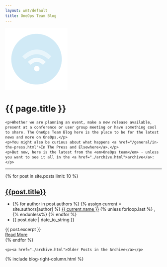 ```yaml
---
layout: wmt/default
title: OneOps Team Blog
---
```


<div class="row blog-page margin-bottom-30">
  <div class="col-md-2"><img src="/assets/wmt/img/icons/light/icon-blog.png" class="img-responsive"/></div>
  <div class="col-md-10">
    <!--{% include wmt/breadcrumbs.html %}-->
    <h1>{{ page.title }}</h1>

    <p>Whether we are planning an event, make a new release available, present at a conference or user group meeting or have something cool to share. The OneOps Team Blog here is the place to be for the latest news and more on OneOps.</p>
    <p>You might also be curious about what happens <a href="/general/in-the-press.html">In The Press and Elsewhere</a>.</p>
    <p>But now, here is the latest from the <em>OneOps team</em> - unless you want to see it all in the <a href="./archive.html">archive</a>:</p>
  </div>
</div>
  <hr/>
<div class="row blog-page">
  <div class="col-md-8">
    {% for post in site.posts limit: 10 %}
    <div class="blog">
      <h2><a href="{{ post.url }}">{{post.title}}</a></h2>
      <div class="blog-post-tags">
        <ul class="list-unstyled list-inline blog-info blog-tags">
          <li>
             {% for author in post.authors %}
               {% assign current = site.authors[author] %}
                  <a href="{{ current.web }}">{{ current.name }}</a>
                  {% unless forloop.last %}
                  ,
                  {% endunless%}
             {% endfor %}
          </li>
          <li><i class="icon-calendar" style="display:none;"></i> {{ post.date | date_to_string }}</li>
        </ul>
      </div>
      {{ post.excerpt }}
      <div class="blog-readmore">
        <a class="btn-u light-blue-internal-bg full-width" type="button" href="{{ post.url }}">Read More</a>
      </div>
    </div>
    <div class="clearfix"></div>    
    {% endfor %}

    <p><a href="./archive.html">Older Posts in the Archive</a></p>
  </div>
  <div class="col-md-1"></div><!-- END spacer div -->
  <div class="col-md-3">
    {% include blog-right-column.html %}
  </div>
</div>
